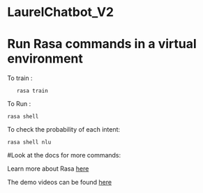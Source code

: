 # LaurelChatbot_V2

# Run Rasa commands in a virtual environment

To train :

```
   rasa train
```
To Run :

```
rasa shell
```
To check the probability of each intent:
```
rasa shell nlu
```
#Look at the docs for more commands:

Learn more about Rasa [here](https://rasa.com/docs/rasa/playground/)

The demo videos can be found [here](https://www.youtube.com/playlist?list=PL75e0qA87dlHQny7z43NduZHPo6qd-cRc)
